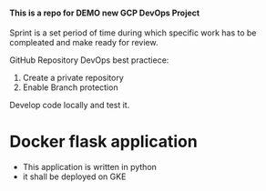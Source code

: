 #### This is a repo for DEMO new GCP DevOps Project ####

Sprint is a set period of time during which specific work has to be compleated and make ready for review.

GitHub Repository DevOps best practiece:
1. Create a private repository
2. Enable Branch protection

Develop code locally and test it.


# Docker flask application

- This application is written in python
- it shall be deployed on GKE